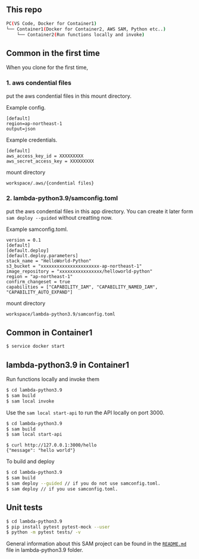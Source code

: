 ## This repo
```bash
PC(VS Code, Docker for Container1)
└── Container1(Docker for Container2, AWS SAM, Python etc..)
    └── Container2(Run functions locally and invoke)
```

## Common in the first time
When you clone for the first time,

### 1. aws condential files
put the aws condential files in this mount directory.

Example config.
```
[default]
region=ap-northeast-1
output=json
```
Example credentials.
```
[default]
aws_access_key_id = XXXXXXXXX
aws_secret_access_key = XXXXXXXXX
```
mount directory
```bash
workspace/.aws/{condential files}
```
### 2. lambda-python3.9/samconfig.toml
put the aws condential files in this app directory.
You can create it later form `sam deploy --guided` without creatting now.

Example samconfig.toml.
```
version = 0.1
[default]
[default.deploy]
[default.deploy.parameters]
stack_name = "HelloWorld-Python"
s3_bucket = "xxxxxxxxxxxxxxxxxxxxxx-ap-northeast-1"
image_repository = "xxxxxxxxxxxxxxxx/helloworld-python"
region = "ap-northeast-1"
confirm_changeset = true
capabilities = ["CAPABILITY_IAM", "CAPABILITY_NAMED_IAM", "CAPABILITY_AUTO_EXPAND"]
```
mount directory
```bash
workspace/lambda-python3.9/samconfig.toml
```

## Common in Container1
```bash
$ service docker start
```

## lambda-python3.9 in Container1
Run functions locally and invoke them
```bash
$ cd lambda-python3.9
$ sam build
$ sam local invoke
```

Use the `sam local start-api` to run the API locally on port 3000.
```bash
$ cd lambda-python3.9
$ sam build
$ sam local start-api
```
```
$ curl http://127.0.0.1:3000/hello
{"message": "hello world"}
```
To build and deploy
```bash
$ cd lambda-python3.9
$ sam build
$ sam deploy --guided // if you do not use samconfig.toml.
$ sam deploy // if you use samconfig.toml.
```


## Unit tests

```bash
$ cd lambda-python3.9
$ pip install pytest pytest-mock --user
$ python -m pytest tests/ -v
```
General information about this SAM project can be found in the [`README.md`](./lambda-python3.9/README.md) file in lambda-python3.9 folder.